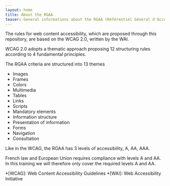 ```yaml
---
layout: home
title: About the RGAA
teaser: General informations about the RGAA (Référentiel Général d'Accessibilité pour les Administrations)
---
```


The rules for web content accessibility, which are proposed through this repository, are based on the WCAG 2.0, written by the WAI.

WCAG 2.0 adopts a thematic approach proposing 12 structuring rules according to 4 fundamental principles.

The RGAA criteria are structured into 13 themes

* Images
* Frames
* Colors
* Multimedia
* Tables
* Links
* Scripts
* Mandatory elements
* Information structure
* Presentation of information
* Forms
* Navigation
* Consultation

Like in the WCAG, the RGAA has 3 levels of accessibility, A, AA, AAA.

French law and European Union requires compliance with levels A and AA. In this training we will therefore only cover the required levels A and AA.

*[WCAG]: Web Content Accessibility Guidelines
*[WAI]: Web Accessibility Initiative

